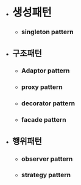 - # 생성패턴

  - ### singleton pattern


- ## 구조패턴

  - ### Adaptor pattern

  - ### proxy pattern

  - ### decorator pattern

  - ### facade pattern


- ## 행위패턴

  - ### observer pattern

  - ### strategy pattern

    

